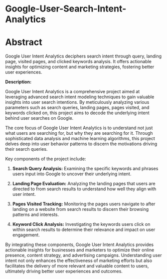 # Google-User-Search-Intent-Analytics

# Abstract
Google User Intent Analytics deciphers search intent through query, landing page, visited pages, and clicked keywords analysis. It offers actionable insights for optimizing content and marketing strategies, fostering better user experiences.

**Description:**

Google User Intent Analytics is a comprehensive project aimed at leveraging advanced search intent modeling techniques to gain valuable insights into user search intentions. By meticulously analyzing various parameters such as search queries, landing pages, pages visited, and keywords clicked on, this project aims to decode the underlying intent behind user searches on Google.

The core focus of Google User Intent Analytics is to understand not just what users are searching for, but why they are searching for it. Through sophisticated data analysis and machine learning algorithms, this project delves deep into user behavior patterns to discern the motivations driving their search queries.

Key components of the project include:

1. **Search Query Analysis:** Examining the specific keywords and phrases users input into Google to uncover their underlying intent.

2. **Landing Page Evaluation:** Analyzing the landing pages that users are directed to from search results to understand how well they align with user intent.

3. **Pages Visited Tracking:** Monitoring the pages users navigate to after landing on a website from search results to discern their browsing patterns and interests.

4. **Keyword Click Analysis:** Investigating the keywords users click on within search results to determine their relevance and impact on user engagement.

By integrating these components, Google User Intent Analytics provides actionable insights for businesses and marketers to optimize their online presence, content strategy, and advertising campaigns. Understanding user intent not only enhances the effectiveness of marketing efforts but also facilitates the delivery of more relevant and valuable content to users, ultimately driving better user experiences and outcomes.
